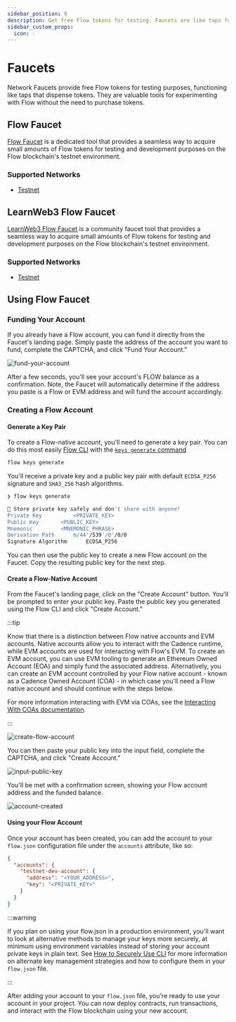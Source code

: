 ```yaml
---
sidebar_position: 9
description: Get free Flow tokens for testing. Faucets are like taps for tokens, useful for trying Flow without buying tokens.
sidebar_custom_props:
  icon: 💧
---
```


# Faucets

Network Faucets provide free Flow tokens for testing purposes, functioning like taps that dispense tokens. They are valuable tools for experimenting with Flow without the need to purchase tokens.

<div class="cards">

## Flow Faucet

[Flow Faucet](https://faucet.flow.com/fund-account) is a dedicated tool that provides a seamless way to acquire small amounts of Flow tokens for testing and development purposes on the Flow blockchain's testnet environment.

### Supported Networks

- [Testnet](https://faucet.flow.com/fund-account)

## LearnWeb3 Flow Faucet

[LearnWeb3 Flow Faucet](https://learnweb3.io/faucets/flow) is a community faucet tool that provides a seamless way to acquire small amounts of Flow tokens for testing and development purposes on the Flow blockchain's testnet environment.

### Supported Networks

- [Testnet](https://learnweb3.io/faucets/flow)

</div>

## Using Flow Faucet

### Funding Your Account

If you already have a Flow account, you can fund it directly from the Faucet's landing page. Simply paste the address of the account you want to fund, complete the CAPTCHA, and click "Fund Your Account."

![fund-your-account](./faucet-fund-account.png)

After a few seconds, you'll see your account's FLOW balance as a confirmation. Note, the Faucet will automatically determine if the address you paste is a Flow or EVM address and will fund the account accordingly.

### Creating a Flow Account

#### Generate a Key Pair

To create a Flow-native account, you'll need to generate a key pair. You can do this most easily [Flow CLI](../blockchain-development-tutorials/cadence/getting-started/cadence-environment-setup.md) with the [`keys generate` command](../build/tools/flow-cli/keys/generate-keys.md)

```sh
flow keys generate
```

You'll receive a private key and a public key pair with default `ECDSA_P256` signature and `SHA3_256` hash algorithms.

```sh
❯ flow keys generate

🔴️ Store private key safely and don't share with anyone!
Private Key 		 <PRIVATE_KEY>
Public Key 		 <PUBLIC_KEY>
Mnemonic 		 <MNEMONIC_PHRASE>
Derivation Path 	 m/44'/539'/0'/0/0
Signature Algorithm 	 ECDSA_P256
```

You can then use the public key to create a new Flow account on the Faucet. Copy the resulting public key for the next step.

#### Create a Flow-Native Account

From the Faucet's landing page, click on the "Create Account" button. You'll be prompted to enter your public key. Paste the public key you generated using the Flow CLI and click "Create Account."

:::tip

Know that there is a distinction between Flow native accounts and EVM accounts. Native accounts allow you to interact with the Cadence runtime, while EVM accounts are used for interacting with Flow's EVM. To create an EVM account, you can use EVM tooling to generate an Ethereum Owned Account (EOA) and simply fund the associated address. Alternatively, you can create an EVM account controlled by your Flow native account - known as a Cadence Owned Account (COA) - in which case you'll need a Flow native account and should continue with the steps below.

For more information interacting with EVM via COAs, see the [Interacting With COAs documentation](../blockchain-development-tutorials/cross-vm-apps/interacting-with-coa.md).

:::

![create-flow-account](./faucet-create-account.png)

You can then paste your public key into the input field, complete the CAPTCHA, and click "Create Account."

![input-public-key](./faucet-input-public-key.png)

You'll be met with a confirmation screen, showing your Flow account address and the funded balance.

![account-created](./faucet-account-created.png)

#### Using your Flow Account

Once your account has been created, you can add the account to your `flow.json` configuration file under the `accounts` attribute, like so:

```json
{
  "accounts": {
    "testnet-dev-account": {
      "address": "<YOUR_ADDRESS>",
      "key": "<PRIVATE_KEY>"
    }
  }
}
```

:::warning

If you plan on using your flow.json in a production environment, you'll want to look at alternative methods to manage your keys more securely, at minimum using environment variables instead of storing your account private keys in plain text. See [How to Securely Use CLI](../build/tools/flow-cli/flow.json/security.md) for more information on alternate key management strategies and how to configure them in your `flow.json` file.

:::

After adding your account to your `flow.json` file, you're ready to use your account in your project. You can now deploy contracts, run transactions, and interact with the Flow blockchain using your new account.
